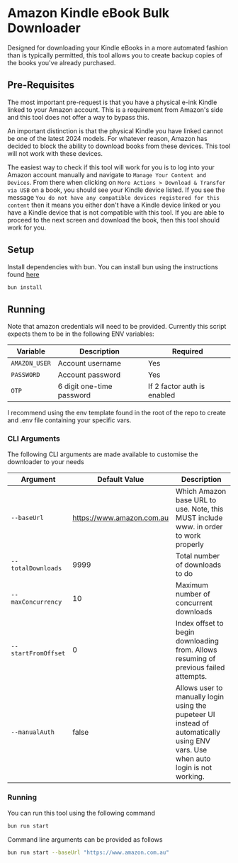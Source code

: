 # Amazon Kindle eBook Bulk Downloader

Designed for downloading your Kindle eBooks in a more automated fashion than is typically permitted, this tool allows you to create backup copies of the books you've already purchased.

## Pre-Requisites

The most important pre-request is that you have a physical e-ink Kindle linked to your Amazon account. This is a requirement from Amazon's side and this tool does not offer a way to bypass this.

An important distinction is that the physical Kindle you have linked cannot be one of the latest 2024 models. For whatever reason, Amazon has decided to block the ability to download books from these devices. This tool will not work with these devices.

The easiest way to check if this tool will work for you is to log into your Amazon account manually and navigate to `Manage Your Content and Devices`. From there when clicking on `More Actions > Download & Transfer via USB` on a book, you should see your Kindle device listed. If you see the message `You do not have any compatible devices registered for this content` then it means you either don't have a Kindle device linked or you have a Kindle device that is not compatible with this tool. If you are able to proceed to the next screen and download the book, then this tool should work for you.

## Setup

Install dependencies with bun. You can install bun using the instructions found [here](https://bun.sh/docs/installation)

```bash
bun install
```

## Running

Note that amazon credentials will need to be provided. Currently this script expects them to be in the following ENV variables:

| Variable      | Description               | Required                    |
| ------------- | ------------------------- | --------------------------- |
| `AMAZON_USER` | Account username          | Yes                         |
| `PASSWORD`    | Account password          | Yes                         |
| `OTP`         | 6 digit one-time password | If 2 factor auth is enabled |

I recommend using the env template found in the root of the repo to create and .env file containing your specific vars.

### CLI Arguments

The following CLI arguments are made available to customise the downloader to your needs

| Argument            | Default Value             | Description                                                                                                                      |
| ------------------- | ------------------------- | -------------------------------------------------------------------------------------------------------------------------------- |
| `--baseUrl`         | https://www.amazon.com.au | Which Amazon base URL to use. Note, this MUST include www. in order to work properly                                             |
| `--totalDownloads`  | 9999                      | Total number of downloads to do                                                                                                  |
| `--maxConcurrency`  | 10                        | Maximum number of concurrent downloads                                                                                           |
| `--startFromOffset` | 0                         | Index offset to begin downloading from. Allows resuming of previous failed attempts.                                             |
| `--manualAuth`      | false                     | Allows user to manually login using the pupeteer UI instead of automatically using ENV vars. Use when auto login is not working. |

### Running

You can run this tool using the following command

```bash
bun run start
```

Command line arguments can be provided as follows

```bash
bun run start --baseUrl "https://www.amazon.com.au"
```
